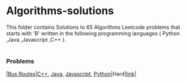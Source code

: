 # Algorithms-solutions
This folder contains Solutions to 65 Algorithms Leetcode problems that starts with 'B' written in the following programming languages ( Python ,Java ,Javascript ,C++ ).<br><br>
### Problems ###
|[Bus Routes](https://github.com/AnasImloul/Leetcode-solutions/tree/main/algorithms/B/Bus%20Routes/)|[C++](https://github.com/AnasImloul/Leetcode-solutions/tree/main/algorithms/B/Bus%20Routes/Bus%20Routes.cpp), [Java](https://github.com/AnasImloul/Leetcode-solutions/tree/main/algorithms/B/Bus%20Routes/Bus%20Routes.java), [Javascript](https://github.com/AnasImloul/Leetcode-solutions/tree/main/algorithms/B/Bus%20Routes/Bus%20Routes.js), [Python](https://github.com/AnasImloul/Leetcode-solutions/tree/main/algorithms/B/Bus%20Routes/Bus%20Routes.py)|Hard|[link](https://leetcode.com/problems/bus-routes)|